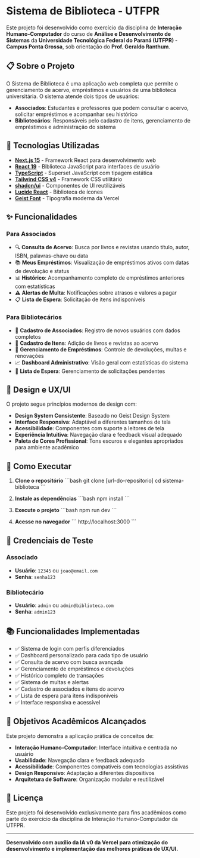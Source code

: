 # Sistema de Biblioteca - UTFPR

Este projeto foi desenvolvido como exercício da disciplina de **Interação Humano-Computador** do curso de **Análise e Desenvolvimento de Sistemas** da **Universidade Tecnológica Federal do Paraná (UTFPR) - Campus Ponta Grossa**, sob orientação do **Prof. Geraldo Ranthum**.

## 📋 Sobre o Projeto

O Sistema de Biblioteca é uma aplicação web completa que permite o gerenciamento de acervo, empréstimos e usuários de uma biblioteca universitária. O sistema atende dois tipos de usuários:

- **Associados**: Estudantes e professores que podem consultar o acervo, solicitar empréstimos e acompanhar seu histórico
- **Bibliotecários**: Responsáveis pelo cadastro de itens, gerenciamento de empréstimos e administração do sistema

## 🚀 Tecnologias Utilizadas

- **[Next.js 15](https://nextjs.org/)** - Framework React para desenvolvimento web
- **[React 19](https://react.dev/)** - Biblioteca JavaScript para interfaces de usuário
- **[TypeScript](https://www.typescriptlang.org/)** - Superset JavaScript com tipagem estática
- **[Tailwind CSS v4](https://tailwindcss.com/)** - Framework CSS utilitário
- **[shadcn/ui](https://ui.shadcn.com/)** - Componentes de UI reutilizáveis
- **[Lucide React](https://lucide.dev/)** - Biblioteca de ícones
- **[Geist Font](https://vercel.com/font)** - Tipografia moderna da Vercel

## ✨ Funcionalidades

### Para Associados
- 🔍 **Consulta de Acervo**: Busca por livros e revistas usando título, autor, ISBN, palavras-chave ou data
- 📚 **Meus Empréstimos**: Visualização de empréstimos ativos com datas de devolução e status
- 📊 **Histórico**: Acompanhamento completo de empréstimos anteriores com estatísticas
- ⚠️ **Alertas de Multa**: Notificações sobre atrasos e valores a pagar
- 📋 **Lista de Espera**: Solicitação de itens indisponíveis

### Para Bibliotecários
- 👥 **Cadastro de Associados**: Registro de novos usuários com dados completos
- 📖 **Cadastro de Itens**: Adição de livros e revistas ao acervo
- 🔄 **Gerenciamento de Empréstimos**: Controle de devoluções, multas e renovações
- 📈 **Dashboard Administrativo**: Visão geral com estatísticas do sistema
- 🎯 **Lista de Espera**: Gerenciamento de solicitações pendentes

## 🎨 Design e UX/UI

O projeto segue princípios modernos de design com:

- **Design System Consistente**: Baseado no Geist Design System
- **Interface Responsiva**: Adaptável a diferentes tamanhos de tela
- **Acessibilidade**: Componentes com suporte a leitores de tela
- **Experiência Intuitiva**: Navegação clara e feedback visual adequado
- **Paleta de Cores Profissional**: Tons escuros e elegantes apropriados para ambiente acadêmico

## 🚀 Como Executar

1. **Clone o repositório**
\`\`\`bash
git clone [url-do-repositorio]
cd sistema-biblioteca
\`\`\`

2. **Instale as dependências**
\`\`\`bash
npm install
\`\`\`

3. **Execute o projeto**
\`\`\`bash
npm run dev
\`\`\`

4. **Acesse no navegador**
\`\`\`
http://localhost:3000
\`\`\`

## 👤 Credenciais de Teste

### Associado
- **Usuário**: `12345` ou `joao@email.com`
- **Senha**: `senha123`

### Bibliotecário
- **Usuário**: `admin` ou `admin@biblioteca.com`
- **Senha**: `admin123`

## 📚 Funcionalidades Implementadas

- ✅ Sistema de login com perfis diferenciados
- ✅ Dashboard personalizado para cada tipo de usuário
- ✅ Consulta de acervo com busca avançada
- ✅ Gerenciamento de empréstimos e devoluções
- ✅ Histórico completo de transações
- ✅ Sistema de multas e alertas
- ✅ Cadastro de associados e itens do acervo
- ✅ Lista de espera para itens indisponíveis
- ✅ Interface responsiva e acessível

## 🎯 Objetivos Acadêmicos Alcançados

Este projeto demonstra a aplicação prática de conceitos de:

- **Interação Humano-Computador**: Interface intuitiva e centrada no usuário
- **Usabilidade**: Navegação clara e feedback adequado
- **Acessibilidade**: Componentes compatíveis com tecnologias assistivas
- **Design Responsivo**: Adaptação a diferentes dispositivos
- **Arquitetura de Software**: Organização modular e reutilizável

## 📄 Licença

Este projeto foi desenvolvido exclusivamente para fins acadêmicos como parte do exercício da disciplina de Interação Humano-Computador da UTFPR.

---

**Desenvolvido com auxílio da IA v0 da Vercel para otimização do desenvolvimento e implementação das melhores práticas de UX/UI.**
